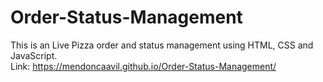 # Order-Status-Management
This is an Live Pizza order and status management using HTML, CSS and JavaScript. <br />
Link: https://mendoncaavil.github.io/Order-Status-Management/
